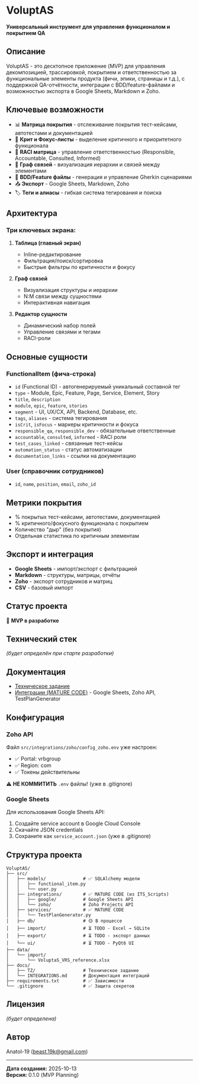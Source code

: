 # VoluptAS

**Универсальный инструмент для управления функционалом и покрытием QA**

## Описание

VoluptAS - это десктопное приложение (MVP) для управления декомпозицией, трассировкой, покрытием и ответственностью за функциональные элементы продукта (фичи, эпики, страницы и т.д.), с поддержкой QA-отчётности, интеграции с BDD/feature-файлами и возможностью экспорта в Google Sheets, Markdown и Zoho.

## Ключевые возможности

- 📊 **Матрица покрытия** - отслеживание покрытия тест-кейсами, автотестами и документацией
- 🎯 **Крит и Фокус-листы** - выделение критичного и приоритетного функционала
- 👥 **RACI матрица** - управление ответственностью (Responsible, Accountable, Consulted, Informed)
- 🔗 **Граф связей** - визуализация иерархии и связей между элементами
- 📝 **BDD/Feature файлы** - генерация и управление Gherkin сценариями
- 📤 **Экспорт** - Google Sheets, Markdown, Zoho
- 🏷️ **Теги и алиасы** - гибкая система тегирования и поиска

## Архитектура

### Три ключевых экрана:

1. **Таблица (главный экран)**
   - Inline-редактирование
   - Фильтрация/поиск/сортировка
   - Быстрые фильтры по критичности и фокусу

2. **Граф связей**
   - Визуализация структуры и иерархии
   - N:M связи между сущностями
   - Интерактивная навигация

3. **Редактор сущности**
   - Динамический набор полей
   - Управление связями и тегами
   - RACI-роли

## Основные сущности

### FunctionalItem (фича-строка)

- `id` (Functional ID) - автогенерируемый уникальный составной тег
- `type` - Module, Epic, Feature, Page, Service, Element, Story
- `title`, `description`
- `module`, `epic`, `feature`, `stories`
- `segment` - UI, UX/CX, API, Backend, Database, etc.
- `tags`, `aliases` - система тегирования
- `isCrit`, `isFocus` - маркеры критичности и фокуса
- `responsible_qa`, `responsible_dev` - обязательные ответственные
- `accountable`, `consulted`, `informed` - RACI роли
- `test_cases_linked` - связанные тест-кейсы
- `automation_status` - статус автоматизации
- `documentation_links` - ссылки на документацию

### User (справочник сотрудников)

- `id`, `name`, `position`, `email`, `zoho_id`

## Метрики покрытия

- % покрытых тест-кейсами, автотестами, документацией
- % критичного/фокусного функционала с покрытием
- Количество "дыр" (без покрытия)
- Отдельная статистика по критичным элементам

## Экспорт и интеграция

- **Google Sheets** - импорт/экспорт с фильтрацией
- **Markdown** - структуры, матрицы, отчёты
- **Zoho** - экспорт сотрудников и матриц
- **CSV** - базовый импорт

## Статус проекта

🚧 **MVP в разработке**

## Технический стек

_(будет определён при старте разработки)_

## Документация

- [Техническое задание](docs/TZ/)
- [Интеграции (MATURE CODE)](docs/INTEGRATIONS.md) - Google Sheets, Zoho API, TestPlanGenerator

## Конфигурация

### Zoho API

Файл `src/integrations/zoho/config_zoho.env` уже настроен:
- ✅ Portal: vrbgroup
- ✅ Region: com
- ✅ Токены действительны

⚠️ **НЕ КОММИТИТЬ** `.env` файлы! (уже в .gitignore)

### Google Sheets

Для использования Google Sheets API:
1. Создайте service account в Google Cloud Console
2. Скачайте JSON credentials
3. Сохраните как `service_account.json` (уже в .gitignore)

## Структура проекта

```
VoluptAS/
├── src/
│   ├── models/              # ✅ SQLAlchemy модели
│   │   ├── functional_item.py
│   │   └── user.py
│   ├── integrations/        # ✅ MATURE CODE (из ITS_Scripts)
│   │   ├── google/          # Google Sheets API
│   │   └── zoho/            # Zoho Projects API
│   ├── services/            # ✅ MATURE CODE
│   │   └── TestPlanGenerator.py
│   ├── db/                  # 🟡 В процессе
│   ├── import/              # ⏳ TODO - Excel → SQLite
│   ├── export/              # ⏳ TODO - экспорт данных
│   └── ui/                  # ⏳ TODO - PyQt6 UI
├── data/
│   └── import/
│       └── VoluptaS_VRS_reference.xlsx
├── docs/
│   ├── TZ/                  # Техническое задание
│   └── INTEGRATIONS.md      # Документация интеграций
├── requirements.txt         # ✅ Зависимости
└── .gitignore               # ✅ Защита секретов
```

## Лицензия

_(будет определена)_

## Автор

Anatol-19 (beast.19k@gmail.com)

---

**Дата создания:** 2025-10-13  
**Версия:** 0.1.0 (MVP Planning)
